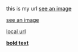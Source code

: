 this is my url [see an image](http://wallpaper.sc/en/ipad/wp-content/uploads/2014/10/ipad-2048x2048-thumbnail_00843-256x256.jpg)

[see an image](http://wallpaper.sc/en/ipad/wp-content/uploads/2014/10/ipad-2048x2048-thumbnail_00843-256x256.jpg)

[](http://wallpaper.sc/en/ipad/wp-content/uploads/2014/10/ipad-2048x2048-thumbnail_00843-256x256.jpg)

[local url](/local/url)

[**bold text**](/hello/world.php)